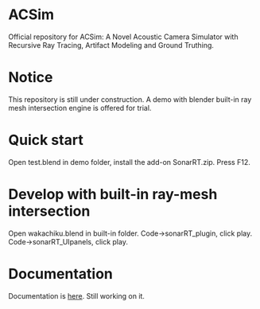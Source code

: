 # ACSim
Official repository for ACSim: A Novel Acoustic Camera Simulator with Recursive Ray Tracing, Artifact Modeling and Ground Truthing.

# Notice
This repository is still under construction. A demo with blender built-in ray mesh intersection engine is offered for trial. 

# Quick start
Open test.blend in demo folder, install the add-on SonarRT.zip. Press F12.

# Develop with built-in ray-mesh intersection
Open wakachiku.blend in built-in folder. Code->sonarRT_plugin, click play. Code->sonarRT_UIpanels, click play. 

# Documentation
Documentation is [here](https://sollynoay.github.io/ACSim-docs/). Still working on it. 
